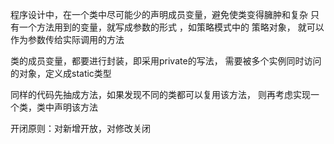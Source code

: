 程序设计中，在一个类中尽可能少的声明成员变量，避免使类变得臃肿和复杂
只有一个方法用到的变量，就写成参数的形式 ，如策略模式中的 策略对象，
就可以作为参数传给实际调用的方法

类的成员变量，都要进行封装，即采用private的写法，
需要被多个实例同时访问的对象，定义成static类型

同样的代码先抽成方法，如果发现不同的类都可以复用该方法，
则再考虑实现一个类，类中声明该方法

开闭原则：对新增开放，对修改关闭